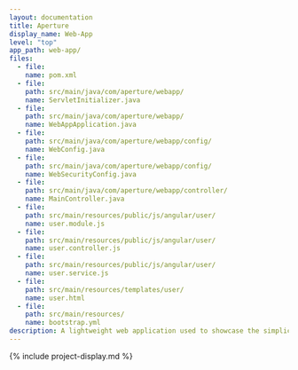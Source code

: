 ```yaml
---
layout: documentation
title: Aperture
display_name: Web-App
level: "top"
app_path: web-app/
files:
  - file:
    name: pom.xml
  - file:
    path: src/main/java/com/aperture/webapp/
    name: ServletInitializer.java
  - file:
    path: src/main/java/com/aperture/webapp/
    name: WebAppApplication.java
  - file:
    path: src/main/java/com/aperture/webapp/config/
    name: WebConfig.java
  - file:
    path: src/main/java/com/aperture/webapp/config/
    name: WebSecurityConfig.java
  - file:
    path: src/main/java/com/aperture/webapp/controller/
    name: MainController.java
  - file:
    path: src/main/resources/public/js/angular/user/
    name: user.module.js
  - file:
    path: src/main/resources/public/js/angular/user/
    name: user.controller.js
  - file:
    path: src/main/resources/public/js/angular/user/
    name: user.service.js
  - file:
    path: src/main/resources/templates/user/
    name: user.html
  - file:
    path: src/main/resources/
    name: bootstrap.yml
description: A lightweight web application used to showcase the simplicity of using Spring Boot/Cloud, OpenFeign, and microservices from a client's perspective.
---
```

{% include project-display.md %}